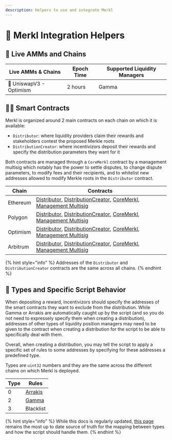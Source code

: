 ```yaml
---
description: Helpers to use and integrate Merkl
---
```


# 🙌 Merkl Integration Helpers

## 🔗 Live AMMs and Chains

| Live AMMs & Chains      | Epoch Time | Supported Liquidity Managers |
| ----------------------- | ---------- | ---------------------------- |
| 🦄 UniswapV3 - Optimism | 2 hours    | Gamma                        |

## 🧑‍💻 Smart Contracts

Merkl is organized around 2 main contracts on each chain on which it is available:

- `Distributor`: where liquidity providers claim their rewards and stakeholders contest the proposed Merkle roots
- `DistributionCreator`: where incentivizors deposit their rewards and specify the distribution parameters they want for it

Both contracts are managed through a `CoreMerkl` contract by a management multisig which notably has the power to settle disputes, to change dispute parameters, to modify fees and their recipients, and to whitelist new addresses allowed to modify Merkle roots in the `Distributor` contract.

| Chain    | Contracts                                                                                                                                                                                                                                                                                                                                                                                                                |
| -------- | ------------------------------------------------------------------------------------------------------------------------------------------------------------------------------------------------------------------------------------------------------------------------------------------------------------------------------------------------------------------------------------------------------------------------ |
| Ethereum | [Distributor](https://etherscan.io/address/0x3Ef3D8bA38EBe18DB133cEc108f4D14CE00Dd9Ae), [DistributionCreator](https://etherscan.io/address/0x8BB4C975Ff3c250e0ceEA271728547f3802B36Fd), [CoreMerkl](https://etherscan.io/address/0x0E632a15EbCBa463151B5367B4fCF91313e389a6), [Management Multisig](https://etherscan.io/address/0x529619a10129396a2F642cae32099C1eA7FA2834)                                             |
| Polygon  | [Distributor](https://polygonscan.com/address/0x3Ef3D8bA38EBe18DB133cEc108f4D14CE00Dd9Ae), [DistributionCreator](https://polygonscan.com/address/0x8BB4C975Ff3c250e0ceEA271728547f3802B36Fd), [CoreMerkl](https://polygonscan.com/address/0x9418d0aa02fce40804abf77bb81a1ccbeb91eafc), [Management Multisig](https://polygonscan.com/address/0xc0c07644631543c3af2fA7230D387C5fA418a131)                                 |
| Optimism | [Distributor](https://optimistic.etherscan.io/address/0x3Ef3D8bA38EBe18DB133cEc108f4D14CE00Dd9Ae), [DistributionCreator](https://optimistic.etherscan.io/address/0x8BB4C975Ff3c250e0ceEA271728547f3802B36Fd), [CoreMerkl](https://optimistic.etherscan.io/address/0xc2c7a0d9a9e0467090281c3a4f28D40504d08FB4), [Management Multisig](https://optimistic.etherscan.io/address/0x17a7F6a839fea3b716b43f9414ffc93131878BD2) |
| Arbitrum | [Distributor](https://optimistic.etherscan.io/address/0x3Ef3D8bA38EBe18DB133cEc108f4D14CE00Dd9Ae), [DistributionCreator](https://optimistic.etherscan.io/address/0x8BB4C975Ff3c250e0ceEA271728547f3802B36Fd), [CoreMerkl](https://arbiscan.io/address/0xA86CC1ae2D94C6ED2aB3bF68fB128c2825673267), [Management Multisig](https://arbiscan.io/address/0x3350bef226F7BdCA874C5561320aB7EF9DC89E70)                         |

{% hint style="info" %}
Addresses of the `Distributor` and `DistributionCreator` contracts are the same across all chains.
{% endhint %}

## 🐋 Types and Specific Script Behavior

When depositing a reward, incentivizors should specify the addresses of the smart contracts they want to exclude from the distribution.
While Gamma or Arrakis are automatically caught up by the script (and so you do not need to expressely specify them when creating a distribution), addresses of other types of liquidity position managers may need to be given to the contract when creating a distribution for the script to be able to specifically deal with them.

Overall, when creating a distribution, you may tell the script to apply a specific set of rules to some addresses by specifying for these addresses a predefined type.

Types are `uint32` numbers and they are the same across the different chains on which Merkl is deployed.

| Type | Rules                                  |
| ---- | -------------------------------------- |
| 0    | [Arrakis](https://www.arrakis.finance) |
| 2    | [Gamma](https://app.gamma.xyz)         |
| 3    | Blacklist                              |

{% hint style="info" %}
While this docs is regularly updated, [this page](https://github.com/AngleProtocol/merkl-calculator/blob/staging/src/types/index.ts) remains the most up to date source of truth for the mapping between types and how the script should handle them.
{% endhint %}
